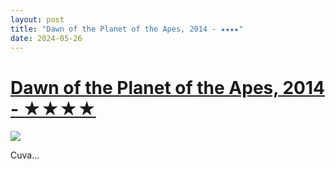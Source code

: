 ```yaml
---
layout: post
title: "Dawn of the Planet of the Apes, 2014 - ★★★★"
date: 2024-05-26
---
```


# [Dawn of the Planet of the Apes, 2014 - ★★★★](https://letterboxd.com/pavlesap/film/dawn-of-the-planet-of-the-apes/1/)

<p><img src="https://a.ltrbxd.com/resized/film-poster/9/4/3/9/4/94394-dawn-of-the-planet-of-the-apes-0-600-0-900-crop.jpg?v=29a00ba752" /></p> <p>Cuva...
